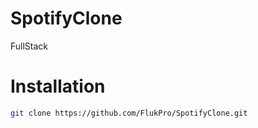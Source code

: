 # SpotifyClone
 FullStack
# Installation
 ```bash
 git clone https://github.com/FlukPro/SpotifyClone.git
 ```

 
